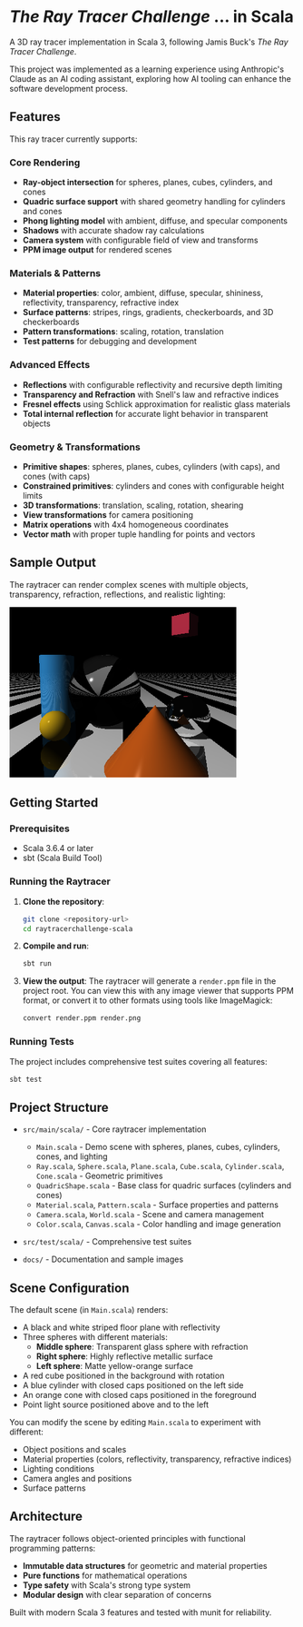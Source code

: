 # *The Ray Tracer Challenge* ... in Scala

A 3D ray tracer implementation in Scala 3, following Jamis Buck's *The Ray Tracer Challenge*.

This project was implemented as a learning experience using Anthropic's Claude as an AI coding assistant, exploring how AI tooling can enhance the software development process.

## Features

This ray tracer currently supports:

### Core Rendering
- **Ray-object intersection** for spheres, planes, cubes, cylinders, and cones
- **Quadric surface support** with shared geometry handling for cylinders and cones
- **Phong lighting model** with ambient, diffuse, and specular components
- **Shadows** with accurate shadow ray calculations
- **Camera system** with configurable field of view and transforms
- **PPM image output** for rendered scenes

### Materials & Patterns
- **Material properties**: color, ambient, diffuse, specular, shininess, reflectivity, transparency, refractive index
- **Surface patterns**: stripes, rings, gradients, checkerboards, and 3D checkerboards
- **Pattern transformations**: scaling, rotation, translation
- **Test patterns** for debugging and development

### Advanced Effects
- **Reflections** with configurable reflectivity and recursive depth limiting
- **Transparency and Refraction** with Snell's law and refractive indices
- **Fresnel effects** using Schlick approximation for realistic glass materials
- **Total internal reflection** for accurate light behavior in transparent objects

### Geometry & Transformations
- **Primitive shapes**: spheres, planes, cubes, cylinders (with caps), and cones (with caps)
- **Constrained primitives**: cylinders and cones with configurable height limits
- **3D transformations**: translation, scaling, rotation, shearing
- **View transformations** for camera positioning
- **Matrix operations** with 4x4 homogeneous coordinates
- **Vector math** with proper tuple handling for points and vectors

## Sample Output

The raytracer can render complex scenes with multiple objects, transparency, refraction, reflections, and realistic lighting:

![Sample raytraced scene with cylinders, cones, cubes, spheres, transparency and reflections](docs/cylinder.png)

## Getting Started

### Prerequisites
- Scala 3.6.4 or later
- sbt (Scala Build Tool)

### Running the Raytracer

1. **Clone the repository**:
   ```bash
   git clone <repository-url>
   cd raytracerchallenge-scala
   ```

2. **Compile and run**:
   ```bash
   sbt run
   ```

3. **View the output**:
   The raytracer will generate a `render.ppm` file in the project root. You can view this with any image viewer that supports PPM format, or convert it to other formats using tools like ImageMagick:
   ```bash
   convert render.ppm render.png
   ```

### Running Tests

The project includes comprehensive test suites covering all features:

```bash
sbt test
```

## Project Structure

- `src/main/scala/` - Core raytracer implementation
  - `Main.scala` - Demo scene with spheres, planes, cubes, cylinders, cones, and lighting
  - `Ray.scala`, `Sphere.scala`, `Plane.scala`, `Cube.scala`, `Cylinder.scala`, `Cone.scala` - Geometric primitives
  - `QuadricShape.scala` - Base class for quadric surfaces (cylinders and cones)
  - `Material.scala`, `Pattern.scala` - Surface properties and patterns
  - `Camera.scala`, `World.scala` - Scene and camera management
  - `Color.scala`, `Canvas.scala` - Color handling and image generation
  
- `src/test/scala/` - Comprehensive test suites
- `docs/` - Documentation and sample images

## Scene Configuration

The default scene (in `Main.scala`) renders:
- A black and white striped floor plane with reflectivity
- Three spheres with different materials:
  - **Middle sphere**: Transparent glass sphere with refraction
  - **Right sphere**: Highly reflective metallic surface
  - **Left sphere**: Matte yellow-orange surface
- A red cube positioned in the background with rotation
- A blue cylinder with closed caps positioned on the left side
- An orange cone with closed caps positioned in the foreground
- Point light source positioned above and to the left

You can modify the scene by editing `Main.scala` to experiment with different:
- Object positions and scales
- Material properties (colors, reflectivity, transparency, refractive indices)
- Lighting conditions
- Camera angles and positions
- Surface patterns

## Architecture

The raytracer follows object-oriented principles with functional programming patterns:
- **Immutable data structures** for geometric and material properties
- **Pure functions** for mathematical operations
- **Type safety** with Scala's strong type system
- **Modular design** with clear separation of concerns

Built with modern Scala 3 features and tested with munit for reliability.
